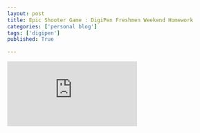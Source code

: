 ```yaml
---
layout: post
title: Epic Shooter Game : DigiPen Freshmen Weekend Homework
categories: ['personal blog']
tags: ['digipen']
published: True

---
```


<iframe src="https://www.youtube.com/embed/cQosmJF45mw" frameborder="0" allowfullscreen></iframe>